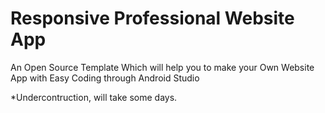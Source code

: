 # Responsive Professional Website App
An Open Source Template Which will help you to make your Own Website App with Easy Coding through Android Studio

*Undercontruction, will take some days.

